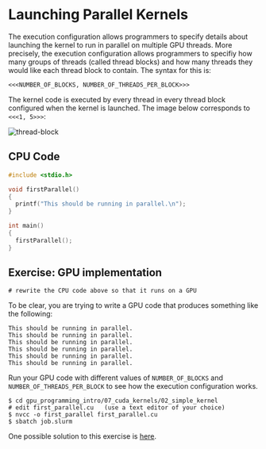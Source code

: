 # Launching Parallel Kernels

The execution configuration allows programmers to specify details about launching the kernel to run in parallel on multiple GPU threads. More precisely, the execution configuration allows programmers to specifiy how many groups of threads (called thread blocks) and how many threads they would like each thread block to contain. The syntax for this is:

```
<<<NUMBER_OF_BLOCKS, NUMBER_OF_THREADS_PER_BLOCK>>>
```

The kernel code is executed by every thread in every thread block configured when the kernel is launched. The image below corresponds to `<<<1, 5>>>`:

![thread-block](https://miro.medium.com/max/1118/1*e_FAITzOXSearSZYNWnmKQ.png)


## CPU Code

```c
#include <stdio.h>

void firstParallel()
{
  printf("This should be running in parallel.\n");
}

int main()
{
  firstParallel();
}
```

## Exercise: GPU implementation

```
# rewrite the CPU code above so that it runs on a GPU
```

To be clear, you are trying to write a GPU code that produces something like the following:

```
This should be running in parallel.
This should be running in parallel.
This should be running in parallel.
This should be running in parallel.
This should be running in parallel.
This should be running in parallel.
```

Run your GPU code with different values of `NUMBER_OF_BLOCKS` and `NUMBER_OF_THREADS_PER_BLOCK` to see how the execution configuration works.

```
$ cd gpu_programming_intro/07_cuda_kernels/02_simple_kernel
# edit first_parallel.cu   (use a text editor of your choice)
$ nvcc -o first_parallel first_parallel.cu
$ sbatch job.slurm
```

One possible solution to this exercise is [here](solution.cu).
